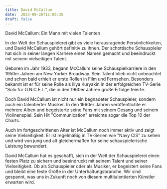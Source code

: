 ```yaml
---
title: David McCallum
date:  2023-09-26T12:05:35
draft: false
---
```


David McCallum: Ein Mann mit vielen Talenten

In der Welt der Schauspielerei gibt es viele herausragende Persönlichkeiten, und David McCallum gehört definitiv zu ihnen. Der schottische Schauspieler hat sich in seiner langen Karriere einen Namen gemacht und beeindruckt mit seinem vielseitigen Talent.

Geboren im Jahr 1933, begann McCallum seine Schauspielkarriere in den 1950er Jahren am New Yorker Broadway. Sein Talent blieb nicht unbeachtet und schon bald erhielt er erste Rollen in Film und Fernsehen. Besonders bekannt ist er für seine Rolle als Illya Kuryakin in der erfolgreichen TV-Serie "Solo für O.N.C.E.L.", die in den 1960er Jahren große Erfolge feierte.

Doch David McCallum ist nicht nur ein begnadeter Schauspieler, sondern auch ein talentierter Musiker. In den 1960er Jahren veröffentlichte er mehrere Alben und begeisterte seine Fans mit seinem Gesang und seinem Violinenspiel. Sein Hit "Communication" erreichte sogar die Top 10 der Charts.

Auch im fortgeschrittenen Alter ist McCallum noch immer aktiv und zeigt seine Vielseitigkeit. Er ist regelmäßig in TV-Serien wie "Navy CIS" zu sehen und wird von jung und alt gleichermaßen für seine schauspielerische Leistung bewundert.

David McCallum hat es geschafft, sich in der Welt der Schauspielerei einen festen Platz zu sichern und beeindruckt mit seinem Talent und seiner Vielseitigkeit. Ob als Schauspieler oder als Musiker, er begeistert seine Fans und bleibt eine feste Größe in der Unterhaltungsbranche. Wir sind gespannt, was uns in Zukunft noch von diesem multitalentierten Künstler erwarten wird.